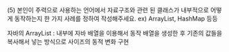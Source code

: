 (5) 본인이 주력으로 사용하는 언어에서 자료구조와 관련 된 클래스가 내부적으로 어떻게 동작하는지 한 가지 사례를 정하여 작성해주세요. ex) ArrayList, HashMap 등등

자바의 ArrayList : 내부에 자바 배열을 이용해서 동작
배열을 생성한 후 기존의 값들을 복사해서 넣는 방식으로 사이즈의 동적 변화 구현
